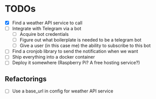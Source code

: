 # TODOs
- [x] Find a weather API service to call
- [ ] Integrate with Telegram via a bot
    - [ ] Acquire bot credentials
    - [ ] Figure out what boilerplate is needed to be a telegram bot
    - [ ] Give a user (in this case me) the ability to subscribe to this bot
- [ ] Find a cronjob library to send the notification when we want
- [ ] Ship everything into a docker container
- [ ] Deploy it somewhere (Raspberry Pi? A free hosting service?)

## Refactorings
- [ ] Use a base_url in config for weather API service
